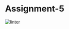# Assignment-5
[![linter](https://github.com/Sir-Khalid/Assignment-5/workflows/linter/badge.svg)](https://github.com/marketplace/actions/super-linter)
